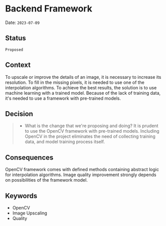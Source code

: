 # Backend Framework

Date: `2023-07-09`

## Status

`Proposed`

## Context

To upscale or improve the details of an image, it is necessary to increase its resolution. To fill in the missing pixels, it is needed to use one of the interpolation algorithms.
To achieve the best results, the solution is to use machine learning with a trained model. Because of the lack of training data, it's needed to use a framework with 
pre-trained models.

## Decision

> - What is the change that we're proposing and doing?
It is prudent to use the OpenCV framework with pre-trained models.
Including OpenCV in the project eliminates the need of collecting training data, and model training process itself.
 
## Consequences

OpenCV framework comes with defined methods containing abstract logic for interpolation algorithms.
Image quality improvement strongly depends on possibilities of the framework model.

## Keywords

- OpenCV
- Image Upscaling
- Quality
